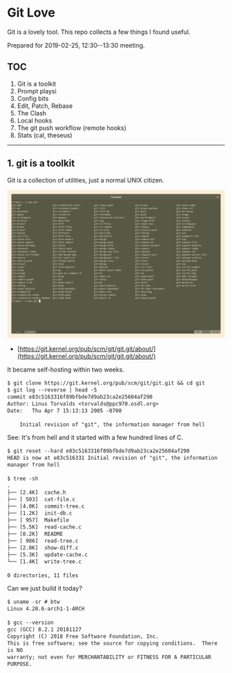 # Git Love

Git is a lovely tool. This repo collects a few things I found useful.

Prepared for 2019-02-25, 12:30--13:30 meeting.

## TOC

1. Git is a toolkit
2. Prompt playsi
3. Config bits
4. Edit, Patch, Rebase
5. The Clash
6. Local hooks
7. The git push workflow (remote hooks)
8. Stats (cal, theseus)

----

## 1. git is a toolkit

Git is a collection of utilities, just a normal UNIX citizen.

![man git tab](static/man-git-tab.png)

* [https://git.kernel.org/pub/scm/git/git.git/about/](https://git.kernel.org/pub/scm/git/git.git/about/)

It became self-hosting within two weeks.

```shell
$ git clone https://git.kernel.org/pub/scm/git/git.git && cd git
$ git log --reverse | head -5
commit e83c5163316f89bfbde7d9ab23ca2e25604af290
Author: Linus Torvalds <torvalds@ppc970.osdl.org>
Date:   Thu Apr 7 15:13:13 2005 -0700

    Initial revision of "git", the information manager from hell

```

See: It's from hell and it started with a few hundred lines of C.

```shell
$ git reset --hard e83c5163316f89bfbde7d9ab23ca2e25604af290
HEAD is now at e83c516331 Initial revision of "git", the information manager from hell

$ tree -sh
.
├── [2.4K]  cache.h
├── [ 503]  cat-file.c
├── [4.0K]  commit-tree.c
├── [1.2K]  init-db.c
├── [ 957]  Makefile
├── [5.5K]  read-cache.c
├── [8.2K]  README
├── [ 986]  read-tree.c
├── [2.0K]  show-diff.c
├── [5.3K]  update-cache.c
└── [1.4K]  write-tree.c

0 directories, 11 files
```

Can we just build it today?

```shell
$ uname -sr # btw
Linux 4.20.6-arch1-1-ARCH

$ gcc --version
gcc (GCC) 8.2.1 20181127
Copyright (C) 2018 Free Software Foundation, Inc.
This is free software; see the source for copying conditions.  There is NO
warranty; not even for MERCHANTABILITY or FITNESS FOR A PARTICULAR PURPOSE.
```

